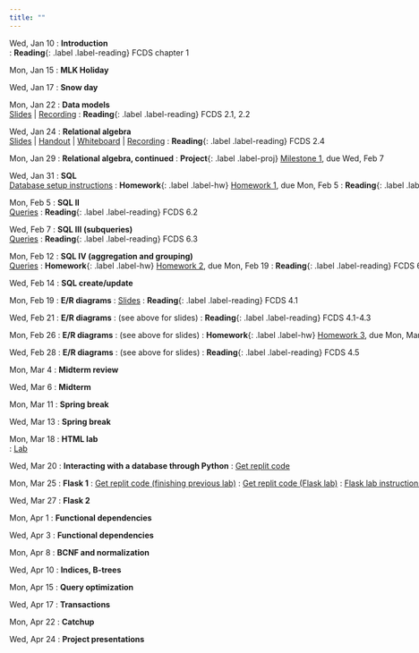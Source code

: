 ```yaml
---
title: ""
---
```


Wed, Jan 10
: **Introduction**  
: **Reading**{: .label .label-reading} FCDS chapter 1

Mon, Jan 15
: **MLK Holiday**

Wed, Jan 17
: **Snow day**

Mon, Jan 22
: **Data models**  
  [Slides](lectures/data-models/db-models-slides.pdf) | [Recording](https://rhodes.box.com/s/zmb5jfq7q5o3t36dr0iwyx0fhvr80o8t)
: **Reading**{: .label .label-reading} FCDS 2.1, 2.2

Wed, <nobr>Jan 24
: **Relational algebra**  
  [Slides](lectures/rel-alg/db-relalg-slides.pdf) | [Handout](lectures/rel-alg/relational-algebra-handout.pdf) | [Whiteboard](lectures/rel-alg/day1-whiteboard.pdf) | 
[Recording](https://rhodes.box.com/s/fkeaczh7lhqnjbqwbrufdv6ndor2enlc) 
: **Reading**{: .label .label-reading} FCDS 2.4

Mon, Jan 29
: **Relational algebra, continued**
: **Project**{: .label .label-proj} [Milestone 1](project/milestone1), due Wed, Feb 7

Wed, Jan 31
: **SQL**  
  [Database setup instructions](lectures/sql/hp-database-setup.pdf) 
: **Homework**{: .label .label-hw} [Homework 1](homework/hw1/hw1.pdf), due Mon, Feb 5
: **Reading**{: .label .label-reading} FCDS 6.1

Mon, Feb 5
: **SQL II**  
  [Queries](lectures/sql/queries1.txt)
: **Reading**{: .label .label-reading} FCDS 6.2

Wed, Feb 7
: **SQL III (subqueries)**  
  [Queries](lectures/sql/queries2.txt)
: **Reading**{: .label .label-reading} FCDS 6.3

Mon, Feb 12
: **SQL IV (aggregation and grouping)**  
  [Queries](lectures/sql/queries3.txt)
: **Homework**{: .label .label-hw} [Homework 2](homework/hw2/), due Mon, Feb 19
: **Reading**{: .label .label-reading} FCDS 6.4

Wed, Feb 14
: **SQL create/update**

Mon, Feb 19
: **E/R diagrams**
: [Slides](lectures/er/er-modeling.pdf)
: **Reading**{: .label .label-reading} FCDS 4.1

Wed, Feb 21
: **E/R diagrams**
: (see above for slides)
: **Reading**{: .label .label-reading} FCDS 4.1-4.3

Mon, Feb 26
: **E/R diagrams**
: (see above for slides)
: **Homework**{: .label .label-hw} [Homework 3](homework/hw3/), due Mon, Mar 4 **at the beginning of class**
: **Reading**{: .label .label-reading} FCDS 4.4

Wed, Feb 28
: **E/R diagrams**
: (see above for slides)
: **Reading**{: .label .label-reading} FCDS 4.5

Mon, Mar 4
: **Midterm review**

Wed, Mar 6
: **Midterm**

Mon, Mar 11
: **Spring break**

Wed, Mar 13
: **Spring break**

Mon, Mar 18
: **HTML lab**  
: [Lab](labs/html)

Wed, Mar 20
: **Interacting with a database through Python**
: [Get replit code](https://replit.com/@phillipkirlin/pg-python-lab-2024-starter)

Mon, Mar 25
: **Flask 1**
: [Get replit code (finishing previous lab)](https://replit.com/@phillipkirlin/pg-python-lab-2024-starter2)
: [Get replit code (Flask lab)](https://replit.com/@phillipkirlin/flask-lab-2024-starter)
: [Flask lab instructions](https://github.com/pkirlin/lab-flask/wiki)

Wed, Mar 27
: **Flask 2**

Mon, Apr 1
: **Functional dependencies**

Wed, Apr 3
: **Functional dependencies**

Mon, Apr 8
: **BCNF and normalization**

Wed, Apr 10
: **Indices, B-trees**

Mon, Apr 15
: **Query optimization**

Wed, Apr 17
: **Transactions**

Mon, Apr 22
: **Catchup**

Wed, Apr 24
: **Project presentations**


